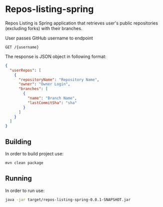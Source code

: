 # Repos-listing-spring

Repos Listing is Spring application that retrieves user's public repositories (excluding forks) with their branches.

User passes GitHub username to endpoint
```http request
GET /{username}
```
The response is JSON object in following format:
```json
{
  "userRepos": [
    {
      "repositoryName": "Repository Name",
      "owner": "Owner Login",
      "branches": [
        {
          "name": "Branch Name",
          "lastCommitSha": "sha"
        }
      ]
    }
  ]
}
```

## Building

In order to build project use:

```bash
mvn clean package
```
## Running

In order to run use:

```bash
java -jar target/repos-listing-spring-0.0.1-SNAPSHOT.jar
```



